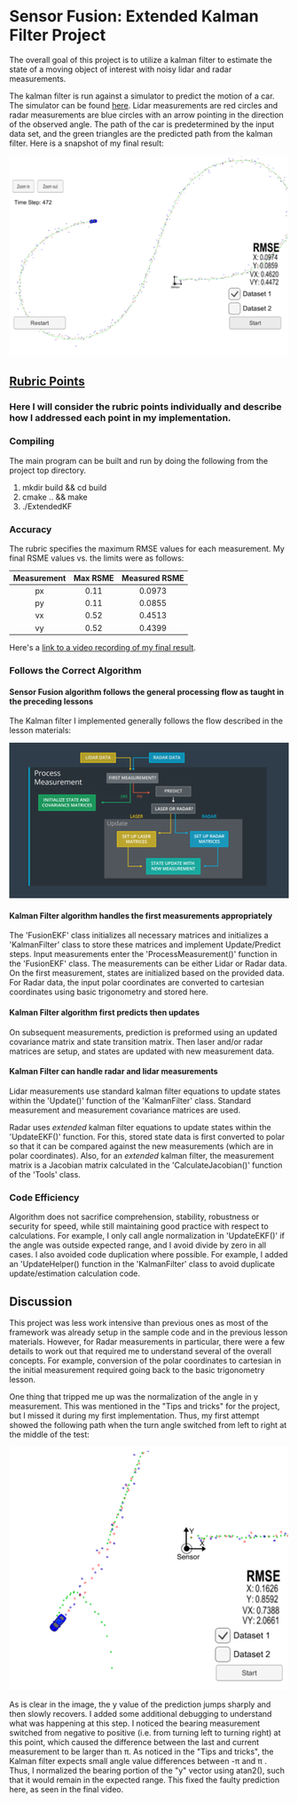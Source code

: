 # Sensor Fusion: Extended Kalman Filter Project

[//]: # (Image References)
[image1]: ./Final.png  "Final"
[image2]: ./KalmanFilterAlgo.png  "kalman"
[image3]: ./Missing_normalize.png  "Normalize"

The overall goal of this project is to utilize a kalman filter to estimate the state of a moving object of interest with noisy lidar and radar measurements. 

The kalman filter is run against a simulator to predict the motion of a car.  The simulator can be found [here](https://github.com/udacity/self-driving-car-sim/releases/). Lidar measurements are red circles and radar measurements are blue circles with an arrow pointing in the direction of the observed angle.  The path of the car is predetermined by the input data set, and the green triangles are the predicted path from the kalman filter.  Here is a snapshot of my final result:

![alt text][image1]

## [Rubric Points](https://review.udacity.com/#!/rubrics/748/view)
### Here I will consider the rubric points individually and describe how I addressed each point in my implementation.  

### Compiling


The main program can be built and run by doing the following from the project top directory.

1. mkdir build && cd build
2. cmake .. && make
3. ./ExtendedKF

### Accuracy

The rubric specifies the maximum RMSE values for each measurement. My final RSME values vs. the limits were as follows:

| Measurement | Max RSME | Measured RSME  |
|:-----------:|:--------:|:--------------:|
|     px      |   0.11   |     0.0973     |
|     py      |   0.11   |     0.0855     |
|     vx      |   0.52   |     0.4513     |
|     vy      |   0.52   |     0.4399     |

Here's a [link to a video recording of my final result](./project_recording.mp4).

### Follows the Correct Algorithm
#### Sensor Fusion algorithm follows the general processing flow as taught in the preceding lessons

The Kalman filter I implemented generally follows the flow described in the lesson materials:

![alt text][image2]

#### Kalman Filter algorithm handles the first measurements appropriately

The 'FusionEKF' class initializes all necessary matrices and initializes a 'KalmanFilter' class to store these matrices and implement Update/Predict steps.  Input measurements enter the 'ProcessMeasurement()' function in the 'FusionEKF' class.  The measurements can be either Lidar or Radar data. On the first measurement, states are initialized based on the provided data.  For Radar data, the input polar coordinates are converted to cartesian coordinates using basic trigonometry and stored here.  

#### Kalman Filter algorithm first predicts then updates

On subsequent measurements, prediction is preformed using an updated covariance matrix and state transition matrix.  Then laser and/or radar matrices are setup, and states are updated with new measurement data. 

#### Kalman Filter can handle radar and lidar measurements

Lidar measurements use standard kalman filter equations to update states within the 'Update()' function of the 'KalmanFilter' class.  Standard measurement and measurement covariance matrices are used.  

Radar uses _extended_ kalman filter equations to update states within the 'UpdateEKF()' function.  For this, stored state data is  first converted to polar so that it can be compared against the new measurements (which are in polar coordinates).  Also, for an _extended_ kalman filter, the measurement matrix is a Jacobian matrix calculated in the 'CalculateJacobian()' function of the 'Tools' class.

### Code Efficiency
Algorithm does not sacrifice comprehension, stability, robustness or security for speed, while still maintaining good practice with respect to calculations.  For example, I only call angle normalization in 'UpdateEKF()' if the angle was outside expected range, and I avoid divide by zero in all cases.  I also avoided code duplication where possible.  For example, I added an 'UpdateHelper() function in the 'KalmanFilter' class to avoid duplicate update/estimation calculation code.

## Discussion
This project was less work intensive than previous ones as most of the framework was already setup in the sample code and in the previous lesson materials.  However, for Radar measurements in particular, there were a few details to work out that required me to understand several of the overall concepts.  For example, conversion of the polar coordinates to cartesian in the initial measurement required going back to the basic trigonometry lesson.  

One thing that tripped me up was the normalization of the angle in y measurement.  This was mentioned in the "Tips and tricks" for the project, but I missed it during my first implementation.  Thus, my first attempt showed the following path when the turn angle switched from left to right at the middle of the test:

![alt text][image3]

As is clear in the image, the y value of the prediction jumps sharply and then slowly recovers.  I added some additional debugging to understand what was happening at this step.  I noticed the bearing measurement switched from negative to positive (i.e. from turning left to turning right) at this point, which caused the difference between the last and current measurement to be larger than π.  As noticed in the "Tips and tricks", the Kalman filter expects small angle value differences between -π  and π .  Thus, I normalized the bearing portion of the "y" vector using atan2(), such that it would remain in the expected range.  This fixed the faulty prediction here, as seen in the final video.
